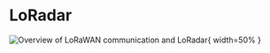 # LoRadar

![Overview of LoRaWAN communication and LoRadar](https://drive.google.com/uc?export=view&id=1_DZtQ1pf7xVO5VPIY57kWERC9kML--kG){ width=50% }
